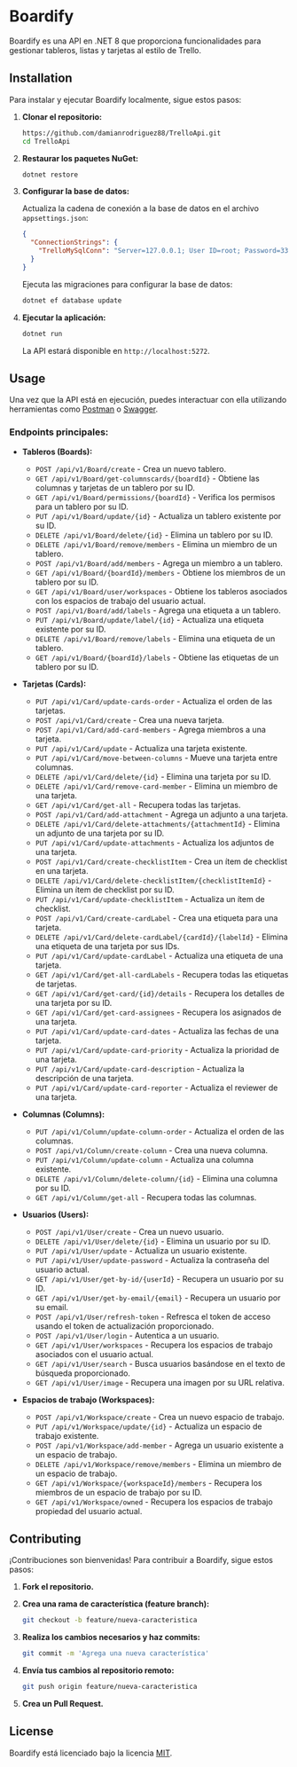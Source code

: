 # Boardify

Boardify es una API en .NET 8 que proporciona funcionalidades para gestionar tableros, listas y tarjetas al estilo de Trello.

## Installation

Para instalar y ejecutar Boardify localmente, sigue estos pasos:

1. **Clonar el repositorio:**

    ```sh
    https://github.com/damianrodriguez88/TrelloApi.git
    cd TrelloApi
    ```

2. **Restaurar los paquetes NuGet:**

    ```sh
    dotnet restore
    ```

3. **Configurar la base de datos:**

    Actualiza la cadena de conexión a la base de datos en el archivo `appsettings.json`:

    ```json
    {
      "ConnectionStrings": {
        "TrelloMySqlConn": "Server=127.0.0.1; User ID=root; Password=33286489; Database=Trello; AllowPublicKeyRetrieval=True;"
      }
    }
    ```

    Ejecuta las migraciones para configurar la base de datos:

    ```sh
    dotnet ef database update
    ```

4. **Ejecutar la aplicación:**

    ```sh
    dotnet run
    ```

    La API estará disponible en `http://localhost:5272`.

## Usage

Una vez que la API está en ejecución, puedes interactuar con ella utilizando herramientas como [Postman](https://www.postman.com/) o [Swagger](https://swagger.io/).

### Endpoints principales:

- **Tableros (Boards):**
  - `POST /api/v1/Board/create` - Crea un nuevo tablero.
  - `GET /api/v1/Board/get-columnscards/{boardId}` - Obtiene las columnas y tarjetas de un tablero por su ID.
  - `GET /api/v1/Board/permissions/{boardId}` - Verifica los permisos para un tablero por su ID.
  - `PUT /api/v1/Board/update/{id}` - Actualiza un tablero existente por su ID.
  - `DELETE /api/v1/Board/delete/{id}` - Elimina un tablero por su ID.
  - `DELETE /api/v1/Board/remove/members` - Elimina un miembro de un tablero.
  - `POST /api/v1/Board/add/members` - Agrega un miembro a un tablero.
  - `GET /api/v1/Board/{boardId}/members` - Obtiene los miembros de un tablero por su ID.
  - `GET /api/v1/Board/user/workspaces` - Obtiene los tableros asociados con los espacios de trabajo del usuario actual.
  - `POST /api/v1/Board/add/labels` - Agrega una etiqueta a un tablero.
  - `PUT /api/v1/Board/update/label/{id}` - Actualiza una etiqueta existente por su ID.
  - `DELETE /api/v1/Board/remove/labels` - Elimina una etiqueta de un tablero.
  - `GET /api/v1/Board/{boardId}/labels` - Obtiene las etiquetas de un tablero por su ID.

- **Tarjetas (Cards):**
  - `PUT /api/v1/Card/update-cards-order` - Actualiza el orden de las tarjetas.
  - `POST /api/v1/Card/create` - Crea una nueva tarjeta.
  - `POST /api/v1/Card/add-card-members` - Agrega miembros a una tarjeta.
  - `PUT /api/v1/Card/update` - Actualiza una tarjeta existente.
  - `PUT /api/v1/Card/move-between-columns` - Mueve una tarjeta entre columnas.
  - `DELETE /api/v1/Card/delete/{id}` - Elimina una tarjeta por su ID.
  - `DELETE /api/v1/Card/remove-card-member` - Elimina un miembro de una tarjeta.
  - `GET /api/v1/Card/get-all` - Recupera todas las tarjetas.
  - `POST /api/v1/Card/add-attachment` - Agrega un adjunto a una tarjeta.
  - `DELETE /api/v1/Card/delete-attachments/{attachmentId}` - Elimina un adjunto de una tarjeta por su ID.
  - `PUT /api/v1/Card/update-attachments` - Actualiza los adjuntos de una tarjeta.
  - `POST /api/v1/Card/create-checklistItem` - Crea un ítem de checklist en una tarjeta.
  - `DELETE /api/v1/Card/delete-checklistItem/{checklistItemId}` - Elimina un ítem de checklist por su ID.
  - `PUT /api/v1/Card/update-checklistItem` - Actualiza un ítem de checklist.
  - `POST /api/v1/Card/create-cardLabel` - Crea una etiqueta para una tarjeta.
  - `DELETE /api/v1/Card/delete-cardLabel/{cardId}/{labelId}` - Elimina una etiqueta de una tarjeta por sus IDs.
  - `PUT /api/v1/Card/update-cardLabel` - Actualiza una etiqueta de una tarjeta.
  - `GET /api/v1/Card/get-all-cardLabels` - Recupera todas las etiquetas de tarjetas.
  - `GET /api/v1/Card/get-card/{id}/details` - Recupera los detalles de una tarjeta por su ID.
  - `GET /api/v1/Card/get-card-assignees` - Recupera los asignados de una tarjeta.
  - `PUT /api/v1/Card/update-card-dates` - Actualiza las fechas de una tarjeta.
  - `PUT /api/v1/Card/update-card-priority` - Actualiza la prioridad de una tarjeta.
  - `PUT /api/v1/Card/update-card-description` - Actualiza la descripción de una tarjeta.
  - `PUT /api/v1/Card/update-card-reporter` - Actualiza el reviewer de una tarjeta.

- **Columnas (Columns):**
  - `PUT /api/v1/Column/update-column-order` - Actualiza el orden de las columnas.
  - `POST /api/v1/Column/create-column` - Crea una nueva columna.
  - `PUT /api/v1/Column/update-column` - Actualiza una columna existente.
  - `DELETE /api/v1/Column/delete-column/{id}` - Elimina una columna por su ID.
  - `GET /api/v1/Column/get-all` - Recupera todas las columnas.

- **Usuarios (Users):**
  - `POST /api/v1/User/create` - Crea un nuevo usuario.
  - `DELETE /api/v1/User/delete/{id}` - Elimina un usuario por su ID.
  - `PUT /api/v1/User/update` - Actualiza un usuario existente.
  - `PUT /api/v1/User/update-password` - Actualiza la contraseña del usuario actual.
  - `GET /api/v1/User/get-by-id/{userId}` - Recupera un usuario por su ID.
  - `GET /api/v1/User/get-by-email/{email}` - Recupera un usuario por su email.
  - `POST /api/v1/User/refresh-token` - Refresca el token de acceso usando el token de actualización proporcionado.
  - `POST /api/v1/User/login` - Autentica a un usuario.
  - `GET /api/v1/User/workspaces` - Recupera los espacios de trabajo asociados con el usuario actual.
  - `GET /api/v1/User/search` - Busca usuarios basándose en el texto de búsqueda proporcionado.
  - `GET /api/v1/User/image` - Recupera una imagen por su URL relativa.

- **Espacios de trabajo (Workspaces):**
  - `POST /api/v1/Workspace/create` - Crea un nuevo espacio de trabajo.
  - `PUT /api/v1/Workspace/update/{id}` - Actualiza un espacio de trabajo existente.
  - `POST /api/v1/Workspace/add-member` - Agrega un usuario existente a un espacio de trabajo.
  - `DELETE /api/v1/Workspace/remove/members` - Elimina un miembro de un espacio de trabajo.
  - `GET /api/v1/Workspace/{workspaceId}/members` - Recupera los miembros de un espacio de trabajo por su ID.
  - `GET /api/v1/Workspace/owned` - Recupera los espacios de trabajo propiedad del usuario actual.

## Contributing

¡Contribuciones son bienvenidas! Para contribuir a Boardify, sigue estos pasos:

1. **Fork el repositorio.**
2. **Crea una rama de característica (feature branch):**

    ```sh
    git checkout -b feature/nueva-caracteristica
    ```

3. **Realiza los cambios necesarios y haz commits:**

    ```sh
    git commit -m 'Agrega una nueva característica'
    ```

4. **Envía tus cambios al repositorio remoto:**

    ```sh
    git push origin feature/nueva-caracteristica
    ```

5. **Crea un Pull Request.**

## License

Boardify está licenciado bajo la licencia [MIT](https://choosealicense.com/licenses/mit/).
